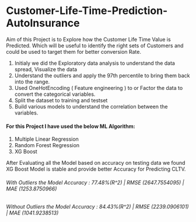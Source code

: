 # Customer-Life-Time-Prediction-AutoInsurance
Aim of this Project is to Explore how the Customer Life Time Value is Predicted. Which will be useful to identify the right sets of Customers and could be used to target them for better conversion Rate.

1. Initialy we did the Exploratory data analysis to understand the data spread, Visualize the data
2. Understand the outliers and apply the 97th percentile to bring them back into the range.
3. Used OneHotEncoding ( Feature engineering ) to or Factor the data to convert the categorical variables.
4. Split the dataset to training and testset
5. Build various models to understand the correlation between the variables.



#### For this Project I have used the below ML Algorithm:

1. Multiple Linear Regression
2. Random Forest Regression
3. XG Boost

After Evaluating all the Model based on accuracy on testing data we found XG Boost Model is stable and provide better Accuracy for Predicting CLTV.

###### With Outliers the Model Accuracy     : 77.48%(R^2)  | RMSE (2647.7554095)   | MAE (1253.8750966)

###### Without Outliers the Model Accuracy : 84.43%(R^2) | RMSE (2239.0906101) | MAE (1041.9238513)

